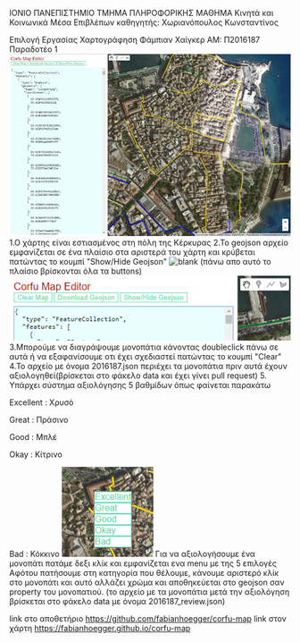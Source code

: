 ΙΟΝΙΟ ΠΑΝΕΠΙΣΤΗΜΙΟ
ΤΜΗΜΑ ΠΛΗΡΟΦΟΡΙΚΗΣ
ΜΑΘΗΜΑ
Κινητά και Κοινωνικά Μέσα
Επιβλέπων καθηγητής: Χωριανόπουλος Κωνσταντίνος

Επιλογή Εργασίας
Χαρτογράφηση
Φάμπιαν Χαίγκερ ΑΜ: Π2016187
Παραδοτέο 1
![blank](map2.jpg)
1.Ο χάρτης είναι εστιασμένος στη πόλη της Κέρκυρας
2.Το geojson αρχείο εμφανίζεται σε ένα πλαίσιο στα αριστερά του χάρτη και κρύβεται πατώντας το κουμπί "Show/Hide Geojson"
![blank](menuhidden.png)
(πάνω απο αυτό το πλαίσιο βρίσκονται όλα τα buttons)
![blank](menu.png)
3.Μπορούμε να διαγράψουμε μονοπάτια κάνοντας doubleclick πάνω σε αυτά ή να εξαφανίσουμε οτι έχει σχεδιαστεί πατώντας το κουμπί "Clear"
4.To αρχείο με όνομα 2016187.json περιέχει τα μονοπάτια πριν αυτά έχουν αξιολογηθεί(βρίσκεται στο φάκελο data και έχει γίνει pull request)
5. Υπάρχει σύστημα αξιολόγησης 5 βαθμίδων όπως φαίνεται παρακάτω

Excellent : Χρυσό

Great : Πράσινο

Good : Μπλέ

Οkay : Κίτρινο

Βad : Κόκκινο
![blank](rightclickmenu.png)
Για να αξιολογήσουμε ένα μονοπάτι πατάμε δεξι κλίκ και εμφανίζεται ενα menu με της 5  επιλογές
Αφότου πατήσουμε  στη κατηγορία που θέλουμε, κάνουμε αριστερό κλίκ στο μονοπάτι και αυτό
αλλάζει χρώμα και αποθηκεύεται στο geojson σαν property του μονοπατιού.
(το αρχείο με τα μονοπάτια μετά την αξιολόγηση βρίσκεται στο φάκελο data με όνομα 2016187_review.json)


link στο αποθετήριο
https://github.com/fabianhoegger/corfu-map
link στον χάρτη
https://fabianhoegger.github.io/corfu-map
